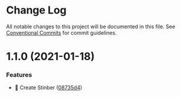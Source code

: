 # Change Log

All notable changes to this project will be documented in this file.
See [Conventional Commits](https://conventionalcommits.org) for commit guidelines.

# 1.1.0 (2021-01-18)


### Features

* 🎸 Create Stinber ([08735d4](https://github.com/futurevisuals/snipsnip/commit/08735d44cea2d6251a74232a9e9d82737d7e0c01))
